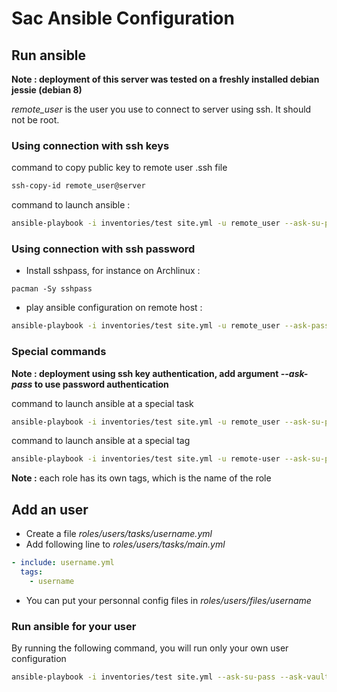 # Sac Ansible Configuration

## Run ansible

**Note : deployment of this server was tested on a freshly installed debian jessie (debian 8)**

*remote_user* is the user you use to connect to server using ssh. It should not be root.

### Using connection with ssh keys

command to copy public key to remote user .ssh file

```bash
ssh-copy-id remote_user@server
```

command to launch ansible : 

```bash
ansible-playbook -i inventories/test site.yml -u remote_user --ask-su-pass --ask-vault-pass
```

### Using connection with ssh password

* Install sshpass, for instance on Archlinux :
```
pacman -Sy sshpass
```
* play ansible configuration on remote host :
```bash
ansible-playbook -i inventories/test site.yml -u remote_user --ask-pass --ask-su-pass --ask-vault-pass
```

### Special commands

**Note : deployment using ssh key authentication, add argument *--ask-pass* to use password authentication**

command to launch ansible at a special task

```bash
ansible-playbook -i inventories/test site.yml -u remote_user --ask-su-pass --ask-vault-pass --start-at-task="My Task Name"
```

command to launch ansible at a special tag

```bash
ansible-playbook -i inventories/test site.yml -u remote-user --ask-su-pass --ask-vault-pass --tags="My tag name"
```

**Note :** each role has its own tags, which is the name of the role

## Add an user

* Create a file *roles/users/tasks/username.yml*
* Add following line to *roles/users/tasks/main.yml*
```yaml
- include: username.yml
  tags:
    - username
```
* You can put your personnal config files in *roles/users/files/username*

### Run ansible for your user

By running the following command, you will run only your own user configuration

```bash
ansible-playbook -i inventories/test site.yml --ask-su-pass --ask-vault-pass --tags="username"
```
